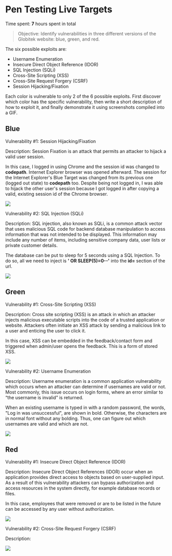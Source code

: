 # Pen Testing Live Targets

Time spent: **7** hours spent in total

> Objective: Identify vulnerabilities in three different versions of the Globitek website: blue, green, and red.

The six possible exploits are:

* Username Enumeration
* Insecure Direct Object Reference (IDOR)
* SQL Injection (SQLi)
* Cross-Site Scripting (XSS)
* Cross-Site Request Forgery (CSRF)
* Session Hijacking/Fixation

Each color is vulnerable to only 2 of the 6 possible exploits. First discover which color has the specific vulnerability, then write a short description of how to exploit it, and finally demonstrate it using screenshots compiled into a GIF.

## Blue

Vulnerability #1: Session Hijacking/Fixation

Description: Session Fixation is an attack that permits an attacker to hijack a valid user session. 

In this case, I logged in using Chrome and the session id was changed to **codepath**. Internet Explorer browser was opened afterward. The session for the Internet Explorer's Blue Target was changed from its previous one (logged out state) to **codepath** too. Despite being not logged in, I was able to hijack the other user's session because I got logged in after copying a valid, existing session id of the Chrome browser.

<img src="http://g.recordit.co/QT9IzYk3sH.gif">

Vulnerability #2: SQL Injection (SQLi)

Description: SQL injection, also known as SQLi, is a common attack vector that uses malicious SQL code for backend database manipulation to access information that was not intended to be displayed. This information may include any number of items, including sensitive company data, user lists or private customer details.

The database can be put to sleep for 5 seconds using a SQL Injection. To do so, all we need to inject is **' OR SLEEP(5)=0--'** into the **id=** section of the url. 

<img src="http://g.recordit.co/Q5u62Bv9QT.gif">


## Green

Vulnerability #1: Cross-Site Scripting (XSS)

Description: Cross site scripting (XSS) is an attack in which an attacker injects malicious executable scripts into the code of a trusted application or website. Attackers often initiate an XSS attack by sending a malicious link to a user and enticing the user to click it. 

In this case, XSS can be embedded in the feedback/contact form and triggered when admin/user opens the feedback. This is a form of stored XSS.

<img src="http://g.recordit.co/JDWtU0qIJR.gif">

Vulnerability #2: Username Enumeration

Description: Username enumeration is a common application vulnerability which occurs when an attacker can determine if usernames are valid or not. Most commonly, this issue occurs on login forms, where an error similar to “the username is invalid” is returned.

When an existing username is typed in with a random password, the words, "Log in was unsuccessful", are shown in bold. Otherwise, the characters are in normal font without any bolding. Thus, one can figure out which usernames are valid and which are not.

<img src="http://g.recordit.co/NYvawyKM8Y.gif">


## Red

Vulnerability #1: Insecure Direct Object Reference (IDOR)

Description: Insecure Direct Object References (IDOR) occur when an application provides direct access to objects based on user-supplied input. As a result of this vulnerability attackers can bypass authorization and access resources in the system directly, for example database records or files.

In this case, employees that were removed or are to be listed in the future can be accessed by any user without authorization.

<img src="http://g.recordit.co/JcCzrfQiOt.gif">

Vulnerability #2: Cross-Site Request Forgery (CSRF)

Description:

<img src="blue-vuln1.gif">


